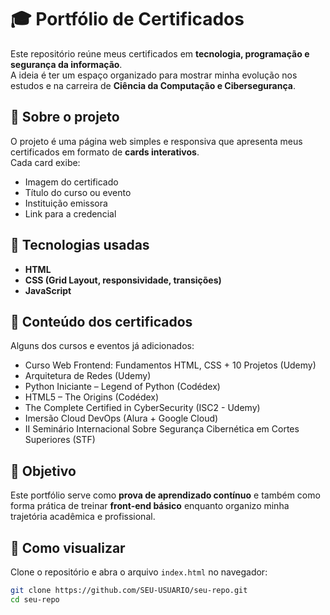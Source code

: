 # 🎓 Portfólio de Certificados

Este repositório reúne meus certificados em **tecnologia, programação e segurança da informação**.  
A ideia é ter um espaço organizado para mostrar minha evolução nos estudos e na carreira de **Ciência da Computação e Cibersegurança**.

## 🔎 Sobre o projeto

O projeto é uma página web simples e responsiva que apresenta meus certificados em formato de **cards interativos**.  
Cada card exibe:

- Imagem do certificado  
- Título do curso ou evento  
- Instituição emissora  
- Link para a credencial  

## 🚀 Tecnologias usadas

- **HTML**  
- **CSS (Grid Layout, responsividade, transições)**
- **JavaScript**

## 📑 Conteúdo dos certificados

Alguns dos cursos e eventos já adicionados:

- Curso Web Frontend: Fundamentos HTML, CSS + 10 Projetos (Udemy)  
- Arquitetura de Redes (Udemy)  
- Python Iniciante – Legend of Python (Codédex)  
- HTML5 – The Origins (Codédex)  
- The Complete Certified in CyberSecurity (ISC2 - Udemy)  
- Imersão Cloud DevOps (Alura + Google Cloud)  
- II Seminário Internacional Sobre Segurança Cibernética em Cortes Superiores (STF)  

## 🎯 Objetivo

Este portfólio serve como **prova de aprendizado contínuo** e também como forma prática de treinar **front-end básico** enquanto organizo minha trajetória acadêmica e profissional.  

## 📌 Como visualizar

Clone o repositório e abra o arquivo `index.html` no navegador:

```bash
git clone https://github.com/SEU-USUARIO/seu-repo.git
cd seu-repo
